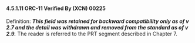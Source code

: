 #### 4.5.1.11 ORC-11 Verified By (XCN) 00225

Definition: **_This field was retained for backward compatibility only as of v 2.7 and the detail was withdrawn and removed from the standard as of v 2.9._** The reader is referred to the PRT segment described in Chapter 7.
